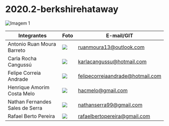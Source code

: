 # 2020.2-berkshirehataway

![Imagem 1](https://raw.githubusercontent.com/Interacao-Humano-Computador/2020.2-Grupo5/main/Imagens/BHHS_Lockup_LogoQuality_Seal.jpg)

Integrantes                 |    Foto       | E-mail/GIT
 ------------------------   | -----------   | -----------
Antonio Ruan Moura Barreto | ![](https://raw.githubusercontent.com/Interacao-Humano-Computador/2020.2-Grupo5/main/Imagens/Ruan.jpeg)|ruanmoura13@outlook.com
Carla Rocha Cangussú | ![](https://raw.githubusercontent.com/Interacao-Humano-Computador/2020.2-Grupo5/main/Imagens/carla.jpg)|karlacangussu@hotmail.com
Felipe Correia Andrade| ![](https://raw.githubusercontent.com/Interacao-Humano-Computador/2020.2-Grupo5/main/Imagens/felipe.jpeg) |felipecorreiaandrade@hotmail.com
Henrique Amorim Costa Melo | ![](https://raw.githubusercontent.com/Interacao-Humano-Computador/2020.2-Grupo5/main/Imagens/Henrique.jpeg)|hacmelo@gmail.com
Nathan Fernandes Sales de Serra | ![](https://raw.githubusercontent.com/Interacao-Humano-Computador/2020.2-Grupo5/main/Imagens/foto_nathan.png)|nathanserra99@gmail.com
Rafael Berto Pereira | ![](https://raw.githubusercontent.com/Interacao-Humano-Computador/2020.2-Grupo5/main/Imagens/Minhafoto2.jpeg)|rafaelbertopereira@gmail.com

